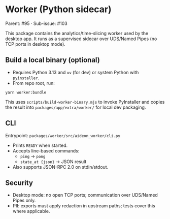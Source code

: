 # Worker (Python sidecar)

Parent: #95 · Sub-issue: #103

This package contains the analytics/time-slicing worker used by the desktop app.
It runs as a supervised sidecar over UDS/Named Pipes (no TCP ports in desktop mode).

## Build a local binary (optional)

- Requires Python 3.13 and `uv` (for dev) or system Python with `pyinstaller`.
- From repo root, run:

```
yarn worker:bundle
```

This uses `scripts/build-worker-binary.mjs` to invoke PyInstaller and copies the
result into `packages/app/extra/worker/` for local dev packaging.

## CLI

Entrypoint: `packages/worker/src/aideon_worker/cli.py`

- Prints `READY` when started.
- Accepts line-based commands:
  - `ping` → `pong`
  - `state_at {json}` → JSON result
- Also supports JSON-RPC 2.0 on stdin/stdout.

## Security

- Desktop mode: no open TCP ports; communication over UDS/Named Pipes only.
- PII: exports must apply redaction in upstream paths; tests cover this where applicable.
